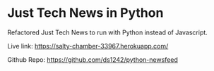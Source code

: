# Just Tech News in Python
Refactored Just Tech News to run with Python instead of Javascript.

Live link: https://salty-chamber-33967.herokuapp.com/

Github Repo: https://github.com/ds1242/python-newsfeed 
